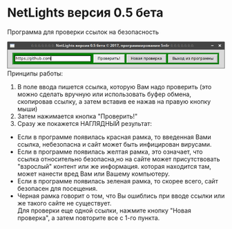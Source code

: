 # NetLights версия 0.5 бета
Программа для проверки ссылок на безопасность </br>

![xCoub-DL](https://github.com/5N6R/NetLights/blob/master/program.png)</br>
Принципы работы:</br>
1. В поле ввода пишется ссылка, которую Вам надо проверить (это можно сделать вручную или использовать буфер обмена, скопировав       ссылку, а затем вставив ее нажав на правую кнопку мыши)</br>
2. Затем нажимается кнопка "Проверить!"</br>
3. Сразу же покажется НАГЛЯДНЫЙ результат:</br>
- Если в программе появилась красная рамка, то введенная Вами ссылка, небезопасна и сайт может быть инфицирован вирусами.</br>
- Если в программе появилась желтая рамка, это означает, что ссылка относительно безопасна,но на сайте может присутствовать "взрослый" контент или же информация. которая находится там, может нанести вред Вам или Вашему компьютеру.</br>
- Если в программе появилась зеленая рамка, то скорее всего, сайт безопасен для посещения.</br>
- Черная рамка говорит о том, что Вы ошиблись при вводе ссылки или же такого сайте не существует.</br>
Для проверки еще одной ссылки, нажмите кнопку "Новая проверка", а затем повторите все с 1-го пункта.
